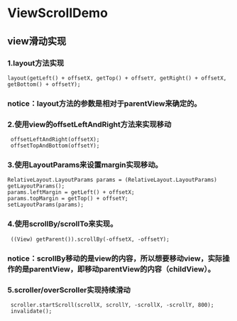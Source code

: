 # ViewScrollDemo
## view滑动实现
### 1.layout方法实现 <br/>
    layout(getLeft() + offsetX, getTop() + offsetY, getRight() + offsetX, getBottom() + offsetY);
### notice：layout方法的参数是相对于parentView来确定的。
### 2.使用view的offsetLeftAndRight方法来实现移动<br/>
     offsetLeftAndRight(offsetX);
     offsetTopAndBottom(offsetY);
### 3.使用LayoutParams来设置margin实现移动。<br/>
    RelativeLayout.LayoutParams params = (RelativeLayout.LayoutParams) getLayoutParams();
    params.leftMargin = getLeft() + offsetX;
    params.topMargin = getTop() + offsetY;
    setLayoutParams(params);
### 4.使用scrollBy/scrollTo来实现。
     ((View) getParent()).scrollBy(-offsetX, -offsetY);
### notice：scrollBy移动的是view的内容，所以想要移动view，实际操作的是parentView，即移动parentView的内容（childView）。

### 5.scroller/overScroller实现持续滑动
     scroller.startScroll(scrollX, scrollY, -scrollX, -scrollY, 800);
     invalidate();
